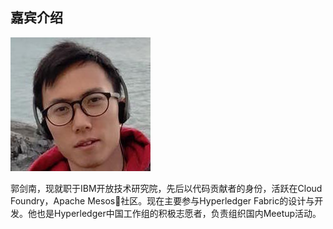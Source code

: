 ## 嘉宾介绍

![Jay Guo](_images/jay.jpg)

郭剑南，现就职于IBM开放技术研究院，先后以代码贡献者的身份，活跃在Cloud Foundry，Apache Mesos社区。现在主要参与Hyperledger Fabric的设计与开发。他也是Hyperledger中国工作组的积极志愿者，负责组织国内Meetup活动。
